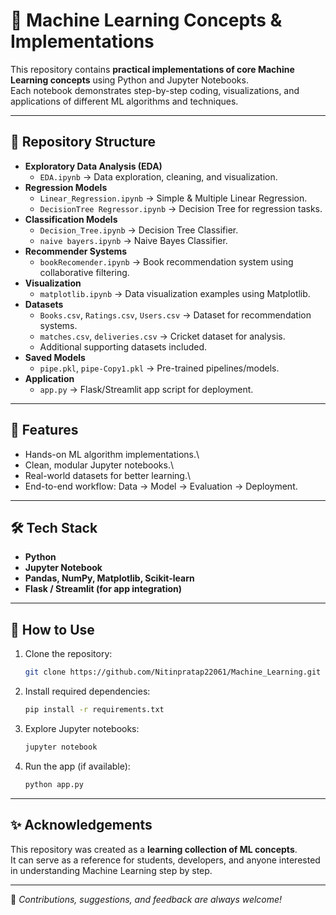 # 📘 Machine Learning Concepts & Implementations

This repository contains **practical implementations of core Machine
Learning concepts** using Python and Jupyter Notebooks.\
Each notebook demonstrates step-by-step coding, visualizations, and
applications of different ML algorithms and techniques.

------------------------------------------------------------------------

## 📂 Repository Structure

-   **Exploratory Data Analysis (EDA)**
    -   `EDA.ipynb` → Data exploration, cleaning, and visualization.
-   **Regression Models**
    -   `Linear_Regression.ipynb` → Simple & Multiple Linear Regression.
    -   `DecisionTree Regressor.ipynb` → Decision Tree for regression
        tasks.
-   **Classification Models**
    -   `Decision_Tree.ipynb` → Decision Tree Classifier.
    -   `naive bayers.ipynb` → Naive Bayes Classifier.
-   **Recommender Systems**
    -   `bookRecomender.ipynb` → Book recommendation system using
        collaborative filtering.
-   **Visualization**
    -   `matplotlib.ipynb` → Data visualization examples using
        Matplotlib.
-   **Datasets**
    -   `Books.csv`, `Ratings.csv`, `Users.csv` → Dataset for
        recommendation systems.
    -   `matches.csv`, `deliveries.csv` → Cricket dataset for analysis.
    -   Additional supporting datasets included.
-   **Saved Models**
    -   `pipe.pkl`, `pipe-Copy1.pkl` → Pre-trained pipelines/models.
-   **Application**
    -   `app.py` → Flask/Streamlit app script for deployment.

------------------------------------------------------------------------

## 🚀 Features

-   Hands-on ML algorithm implementations.\
-   Clean, modular Jupyter notebooks.\
-   Real-world datasets for better learning.\
-   End-to-end workflow: Data → Model → Evaluation → Deployment.

------------------------------------------------------------------------

## 🛠️ Tech Stack

-   **Python**
-   **Jupyter Notebook**
-   **Pandas, NumPy, Matplotlib, Scikit-learn**
-   **Flask / Streamlit (for app integration)**

------------------------------------------------------------------------

## 📌 How to Use

1.  Clone the repository:

    ``` bash
    git clone https://github.com/Nitinpratap22061/Machine_Learning.git
    ```

2.  Install required dependencies:

    ``` bash
    pip install -r requirements.txt
    ```

3.  Explore Jupyter notebooks:

    ``` bash
    jupyter notebook
    ```

4.  Run the app (if available):

    ``` bash
    python app.py
    ```

------------------------------------------------------------------------

## ✨ Acknowledgements

This repository was created as a **learning collection of ML
concepts**.\
It can serve as a reference for students, developers, and anyone
interested in understanding Machine Learning step by step.

------------------------------------------------------------------------

📌 *Contributions, suggestions, and feedback are always welcome!*
